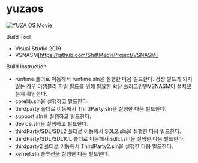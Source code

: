 # yuzaos
[![YUZA OS Movie](https://img.youtube.com/vi/BM-LlEVNjWU/0.jpg)](https://youtu.be/BM-LlEVNjWU) 

Build Tool

- Visual Studio 2019
- VSNASM[https://github.com/ShiftMediaProject/VSNASM]

Build Instruction

* runtime 폴더로 이동해서 runtime.sln을 실행한 다음 빌드한다.
  정상 빌드가 되지 않는 경우 어셈블리 파일 빌드를 위해 필요한 확장 플러그인인VSNASM이 설치됐는지 확인한다.
* corelib.sln을 실행하고 빌드한다.
* thirdparty 폴더로 이동해서 ThirdParty.sln을 실행한 다음 빌드한다.
* support.sln을 실행하고 빌드한다.
* device.sln을 실행하고 빌드한다.
* thirdParty/SDL/SDL2 폴더로 이동해서 SDL2.sln을 실행한 다음 빌드한다.
* thirdParty/SDL/SDL1CL 폴더로 이동해서 sdlcl.sln을 실행한 다음 빌드한다.
* thirdparty2 폴더로 이동해서 ThirdParty2.sln을 실행한 다음 빌드한다.
* kernel.sln 솔루션을 실행한 다음 빌드한다.




